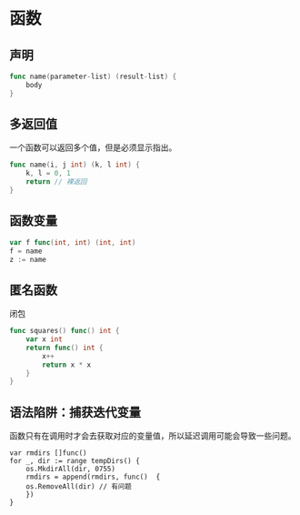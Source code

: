 # 函数

<!-- toc -->

## 声明

```go
func name(parameter-list) (result-list) {
    body
}
```

## 多返回值

一个函数可以返回多个值，但是必须显示指出。

```go
func name(i, j int) (k, l int) {
    k, l = 0, 1
    return // 裸返回
}
```

## 函数变量

```go
var f func(int, int) (int, int)
f = name
z := name
```

## 匿名函数
闭包
```go
func squares() func() int {
    var x int
    return func() int {
        x++
        return x * x
    }
}
```

## 语法陷阱：捕获迭代变量
函数只有在调用时才会去获取对应的变量值，所以延迟调用可能会导致一些问题。
```
var rmdirs []func()
for _, dir := range tempDirs() {
    os.MkdirAll(dir, 0755)
    rmdirs = append(rmdirs, func()  {
    os.RemoveAll(dir) // 有问题
    })
}
```
```go


